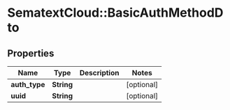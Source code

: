 # SematextCloud::BasicAuthMethodDto

## Properties

| Name          | Type       | Description | Notes      |
| ------------- | ---------- | ----------- | ---------- |
| **auth_type** | **String** |             | [optional] |
| **uuid**      | **String** |             | [optional] |
